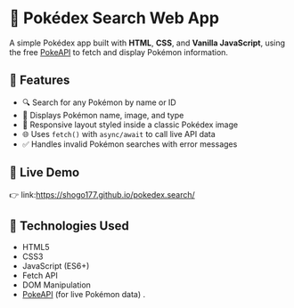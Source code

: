 # 🔎 Pokédex Search Web App

A simple Pokédex app built with **HTML**, **CSS**, and **Vanilla JavaScript**, using the free [PokeAPI](https://pokeapi.co) to fetch and display Pokémon information.

## 🎯 Features

- 🔍 Search for any Pokémon by name or ID  
- 📸 Displays Pokémon name, image, and type  
- 📱 Responsive layout styled inside a classic Pokédex image  
- 🌐 Uses `fetch()` with `async/await` to call live API data  
- ✅ Handles invalid Pokémon searches with error messages

## 🚀 Live Demo

👉 link:https://shogo177.github.io/pokedex.search/           

## 🔧 Technologies Used

- HTML5  
- CSS3  
- JavaScript (ES6+)  
- Fetch API  
- DOM Manipulation  
- [PokeAPI](https://pokeapi.co) (for live Pokémon data)
.
